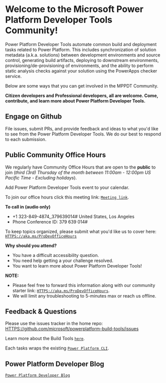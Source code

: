 # Welcome to the Microsoft Power Platform Developer Tools Community!

Power Platform Developer Tools automate common build and deployment tasks
related to Power Platform. This includes synchronization of solution metadata
(a.k.a. solutions) between development environments and source control,
generating build artifacts, deploying to downstream environments,
provisioning/de-provisioning of environments, and the ability to perform static
analysis checks against your solution using the PowerApps checker service.

Below are some ways that you can get involved in the MPPDT Community.

**Citizen developers and Professional developers, all are welcome. Come,
contribute, and learn more about Power Platform Developer Tools.**

## Engage on Github

File issues, submit PRs, and provide feedback and ideas to what you'd like to
see from the Power Platform Developer Tools. We do our best to respond to each
submission.

## Public Community Office Hours

We regularly have Community Office Hours that are open to the **public** to join
(_third (3rd) Thursday of the month between 11:00am - 12:00pm US Pacific Time -
Excluding holidays_).

Add Power Platform Developer Tools event to your calendar.

To join our office hours click this meeting link:
[`Meeting link`](https://teams.microsoft.com/l/meetup-join/19%3ameeting_OWU2ZjljNTItOGFhYy00ZWM5LTk2YmEtYmNjYmMxODY0N2E4%40thread.v2/0?context=%7b%22Tid%22%3a%2272f988bf-86f1-41af-91ab-2d7cd011db47%22%2c%22Oid%22%3a%22044be130-b504-4a44-a3b6-47e75194f2dc%22%7d).

**To call in (audio only)**

- +1 323-849-4874,,379639014# United States, Los Angeles
- Phone Conference ID: 379 639 014#

To keep topics organized, please submit what you'd like us to cover here:
[`HTTPS://aka.ms/ProDevOfficeHours`](https://aka.ms/ProDevOfficeHours)

**Why should you attend?**

- You have a difficult accessibility question.
- You need help getting a your challenge resolved.
- You want to learn more about Power Platform Developer Tools!

**NOTE:**

- Please feel free to forward this information along with our community starter
  link: [`HTTPS://aka.ms/ProDevOfficeHours`](https://aka.ms/ProDevOfficeHours).
- We will limit any troubleshooting to 5-minutes max or reach us offline.

<!-- (If you are unable to make it live, all meetings will be recorded and posted online.) -->

## Feedback & Questions

Please use the issues tracker in the home repo:
<HTTPS://github.com/microsoft/powerplatform-build-tools/issues>

Learn more about the Build Tools [`here`](https://aka.ms/buildtoolsdoc).

Each tasks wraps the existing
[`Power Platform CLI`](https://aka.ms/PowerPlatformCLI).

## Power Platform Developer Blog

[`Power Platform Developer Blog`](https://devblogs.microsoft.com/powerplatform/)
